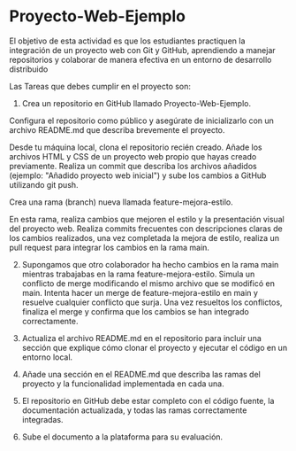 # Proyecto-Web-Ejemplo
El objetivo de esta actividad es que los estudiantes practiquen la integración de un proyecto web con Git y GitHub, aprendiendo a manejar repositorios y colaborar de manera efectiva en un entorno de desarrollo distribuido

Las Tareas que debes cumplir en el proyecto son:

1.  Crea un repositorio en GitHub llamado Proyecto-Web-Ejemplo.

Configura el repositorio como público y asegúrate de inicializarlo con un archivo README.md que describa brevemente el proyecto.

Desde tu máquina local, clona el repositorio recién creado. Añade los archivos HTML y CSS de un proyecto web propio que hayas creado previamente. Realiza un commit que describa los archivos añadidos (ejemplo: "Añadido proyecto web inicial") y sube los cambios a GitHub utilizando git push.

Crea una rama (branch) nueva llamada feature-mejora-estilo.

En esta rama, realiza cambios que mejoren el estilo y la presentación visual del proyecto web. Realiza commits frecuentes con descripciones claras de los cambios realizados, una vez completada la mejora de estilo, realiza un pull request para integrar los cambios en la rama main.

2. Supongamos que otro colaborador ha hecho cambios en la rama main mientras trabajabas en la rama feature-mejora-estilo. Simula un conflicto de merge modificando el mismo archivo que se modificó en main. Intenta hacer un merge de feature-mejora-estilo en main y resuelve cualquier conflicto que surja. Una vez resueltos los conflictos, finaliza el merge y confirma que los cambios se han integrado correctamente.

3. Actualiza el archivo README.md en el repositorio para incluir una sección que explique cómo clonar el proyecto y ejecutar el código en un entorno local.

4. Añade una sección en el README.md que describa las ramas del proyecto y la funcionalidad implementada en cada una.

5. El repositorio en GitHub debe estar completo con el código fuente, la documentación actualizada, y todas las ramas correctamente integradas.

6. Sube el documento a la plataforma para su evaluación. 